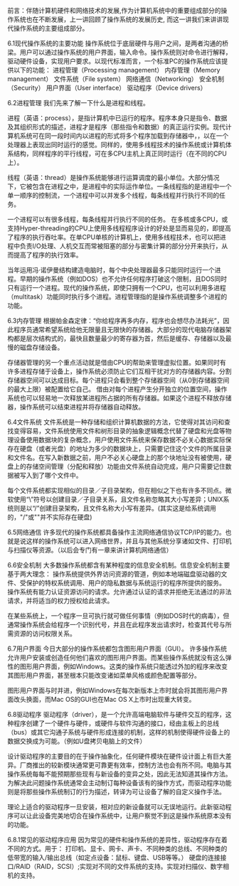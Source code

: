 前言：伴随计算机硬件和网络技术的发展,作为计算机系统中的重要组成部分的操作系统也在不断发展，上一讲回顾了操作系统的发展历史,
而这一讲我们来讲讲现代操作系统的主要组成部分。

6.1现代操作系统的主要功能
操作系统位于底层硬件与用户之间，是两者沟通的桥梁。用户可以通过操作系统的用户界面，输入命令。操作系统则对命令进行解释，驱动硬件设备，实现用户要求。以现代标准而言，一个标准PC的操作系统应该提供以下的功能：
进程管理（Processing management）   内存管理（Memory management）    文件系统（File system）   网络通信（Networking）
安全机制（Security）                用户界面（User interface）       驱动程序（Device drivers）

6.2进程管理
我们先来了解一下什么是进程和线程。

进程（英语：process），是指计算机中已运行的程序。程序本身只是指令、数据及其组织形式的描述，进程才是程序（那些指令和数据）的真正运行实例。现代计算机系统可在同一段时间内以进程的形式将多个程序加载到存储器中，，以在一个处理器上表现出同时运行的感觉。同样的，使用多线程技术的操作系统或计算机体系结构，同样程序的平行线程，可在多CPU主机上真正同时运行（在不同的CPU上）。

线程（英语：thread）是操作系统能够进行运算调度的最小单位。大部分情况下，它被包含在进程之中，是进程中的实际运作单位。一条线程指的是进程中一个单一顺序的控制流，一个进程中可以并发多个线程，每条线程并行执行不同的任务。

一个进程可以有很多线程，每条线程并行执行不同的任务。
在多核或多CPU，或支持Hyper-threading的CPU上使用多线程程序设计的好处是显而易见的，即提高了程序的执行吞吐率。在单CPU单核的计算机上，使用多线程技术，也可以把进程中负责I/O处理、人机交互而常被阻塞的部分与密集计算的部分分开来执行，从而提高了程序的执行效率。

当年运用冯·诺伊曼结构建造电脑时，每个中央处理器最多只能同时运行一个进程。早期的操作系统（例如DOS）也不允许任何程序打破这个限制，且DOS同时只有运行一个进程。现代的操作系统，即使只拥有一个CPU，也可以利用多进程（multitask）功能同时执行多个进程。进程管理指的是操作系统调整多个进程的功能。

6.3内存管理
根据帕金森定律：“你给程序再多内存，程序也会想尽办法耗光”，因此程序员通常希望系统给他无限量且无限快的存储器。大部分的现代电脑存储器架构都是层次结构式的，最快且数量最少的寄存器为首，然后是缓存、存储器以及最慢的磁盘存储设备。

存储器管理的另一个重点活动就是借由CPU的帮助来管理虚拟位置。如果同时有许多进程存储于设备上，操作系统必须防止它们互相干扰对方的存储器内容。分割存储器空间可以达成目标。每个进程只会看到整个存储器空间（从0到存储器空间的最大上限）被配置给它自己。
借由对每个进程产生分开独立的位置空间，操作系统也可以轻易地一次释放某进程所占据的所有存储器。如果这个进程不释放存储器，操作系统可以结束进程并将存储器自动释放。

6.4文件系统
文件系统是一种存储和组织计算机数据的方法，它使得对其访问和查找变得容易，文件系统使用文件和树形目录的抽象逻辑概念代替了硬盘和光盘等物理设备使用数据块的复杂概念，用户使用文件系统来保存数据不必关心数据实际保存在硬盘（或者光盘）的地址为多少的数据块上，只需要记住这个文件的所属目录和文件名。在写入新数据之前，用户不必关心硬盘上的那个块地址没有被使用，硬盘上的存储空间管理（分配和释放）功能由文件系统自动完成，用户只需要记住数据被写入到了哪个文件中。

每个文件系统都实现相似的目录／子目录架构，但在相似之下也有许多不同点。微软使用“\”符号以创建目录／子目录关系，且文件名称忽略其大小写差异；UNIX系统则是以“/”创建目录架构，且文件名称大小写有差异。(其实这是给系统调用的，"/"或"\"并不实际存在硬盘)

6.5网络通信
许多现代的操作系统都具备操作主流网络通信协议TCP/IP的能力。也就是说这样的操作系统可以进入网络世界，并且与其他系统分享诸如文件、打印机与扫描仪等资源。（以后会专门有一章来讲计算机网络通信）

6.6安全机制
大多数操作系统都含有某种程度的信息安全机制。信息安全机制主要基于两大理念：
操作系统提供外界访问资源的管道，例如本地端磁盘驱动器的文件、受保护的特权系统调用、用户的隐私数据与系统运行的程序所提供的服务。
操作系统有能力认证资源访问的请求。允许通过认证的请求并拒绝无法通过的非法请求，并将适当的权力授权给此请求。

在某些系统上，一个程序一旦可执行就可做任何事情（例如DOS时代的病毒），但通常操作系统会给程序一个识别代号，并且在此程序发出请求时，检查其代号与所需资源的访问权限关系。

6.7用户界面
今日大部分的操作系统都包含图形用户界面（GUI）。
许多操作系统允许用户安装或创造任何他们喜欢的图形用户界面。而某些操作系统就没有这么弹性的图形用户界面，例如Windows。这类的操作系统只能透过外加的程序来改变其图形用户界面，甚至根本只能改变诸如菜单风格或颜色配置等部分。

图形用户界面与时并进，例如Windows在每次新版本上市时就会将其图形用户界面改头换面，而Mac OS的GUI也在Mac OS X上市时出现重大转变。

6.8驱动程序
驱动程序（driver），是一个允许高端电脑软件与硬件交互的程序，这种程序创建了一个硬件与硬件，或硬件与软件沟通的接口，经由主板上的总线（bus）或其它沟通子系统与硬件形成连接的机制，这样的机制使得硬件设备上的数据交换成为可能。（例如U盘拷贝电脑上的文件）

设计驱动程序的主要目的在于操作抽象化，任何硬件模块在硬件设计面上有巨大差异。厂商推出的较新模块通常更可靠更有效率，控制方法也会有所不同。电脑与其操作系统每每不能预期那些现有与新设备的变异之处，因此无法知道其操作方法。为解决此问题操作系统通常会主动制订每种设备该有的操作方式，而驱动程序功能则是将那些操作系统制订的行为描述，转译为可让设备了解的自定义操作手法。

理论上适合的驱动程序一旦安装，相对应的新设备就可以无误地运行。此新驱动程序可以让此设备完美地切合在操作系统中，让用户察觉不到这是操作系统原本没有的功能。

6.8.1常见的驱动程序应用
因为常见的硬件和操作系统的差异性，驱动程序存在着不同的方式。用于：
打印机、显卡、网卡、声卡、不同种类的总线、不同种类的低带宽的输入/输出总线（如定点设备：鼠标、键盘、USB等等。）
硬盘的连接接口/RAID（RAID，SCSI）;实现对不同的文件系统的支持。实现对扫描仪、数字相机的支持。
